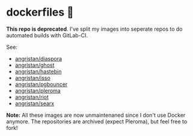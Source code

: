 # dockerfiles 🐋

**This repo is deprecated**. I've split my images into seperate repos to do automated builds with GitLab-CI.

See:

- [angristan/diaspora](https://github.com/angristan/docker-diaspora)
- [angristan/ghost](https://github.com/angristan/docker-ghost)
- [angristan/hastebin](https://github.com/angristan/docker-hastebin)
- [angristan/isso](https://github.com/angristan/docker-isso)
- [angristan/pgbouncer](https://github.com/angristan/docker-pgbouncer)
- [angristan/pleroma](https://github.com/angristan/docker-pleroma)
- [angristan/riot](https://github.com/angristan/docker-riot)
- [angristan/searx](https://github.com/angristan/docker-searx)

**Note:** All these images are now unmaintenaned since I don't use Docker anymore. The repositories are archived (expect Pleroma), but feel free to fork!
